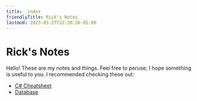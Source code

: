 ```yaml
---
title: _index
friendlyTitle: Rick's Notes
lastmod: 2023-05-27T22:20:26-05:00
---
```

# Rick's Notes
Hello! These are my notes and things. Feel free to peruse; I hope something is useful to you. I recommended checking these out:

* [C# Cheatsheet](CSharp.md)
* [Database](Database.md)
